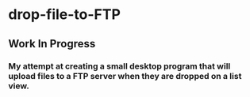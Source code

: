 # drop-file-to-FTP

## Work In Progress

### My attempt at creating a small desktop program that will upload files to a FTP server when they are dropped on a list view.
